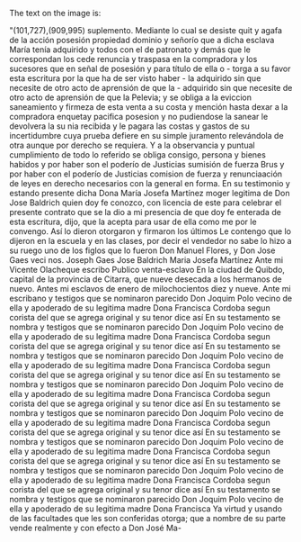 The text on the image is:

"(101,727),(909,995)
suplemento. Mediante lo cual se desiste quit y agafa de la acción posesión propiedad dominio y señorío que a dicha esclava María tenía adquirido y todos con el de patronato y demás que le correspondan los cede renuncia y traspasa en la compradora y
los sucesores que en señal de posesión y para título de ella o - torga a su favor esta escritura por la que ha de ser visto haber - la adquirido sin que necesite de otro acto de aprensión de que la - adquirido sin que necesite de otro acto de aprensión de que la
Pelevia; y se obliga a la eviccion saneamiento y firmeza de esta venta a su costa y mención hasta dexar a la compradora enquetay pacifica posesion y no pudiendose la sanear le devolvera la su nia recibida y le pagara las costas y gastos de su incertidumbre
cuya prueba defiere en su simple juramento relevándola de otra aunque por derecho se requiera. Y a la observancia y puntual cumplimiento de todo lo referido se obliga consigo, persona y bienes habidos y por haber son el poderío de Justicias sumisión de fuerza
Brus y por haber con el poderío de Justicias comision de fuerza y renunciaación de leyes en derecho necesarios con la general en forma. En su testimonio y estando presente dicha Dona María Josefa Martínez moger legitima de Don Jose Baldrich quien
doy fe conozco, con licencia de este para celebrar el presente contrato que se la dio a mi presencia de que doy fe enterada de esta escritura, dijo, que la acepta para usar de ella como me por le convengo. Así lo dieron otorgaron y firmaron los últimos
Le contengo que lo dijeron en la escuela y en las clases, por decir el vendedor no sabe lo hizo a su ruego uno de los figlos que lo fueron Don Manuel Flores, y Don Jose Gaes veci nos.
Joseph Gaes
Jose Baldrich
Maria Josefa Martínez
Ante mi Vicente Olacheque
escribo Publico
venta-esclavo
En la ciudad de Quibdo, capital de la provincia de Citarra, que nueve
desecada a los hermanos de nuevo. Antes mi esclavos
de
enero
de
milochocientos
diez
y
nueve.
Ante
mi
escribano
y
testigos
que
se
nominaron
parecido
Don
Joquim
Polo
vecino
de
ella
y
apoderado
de
su
legitima
madre
Dona
Francisca
Cordoba
segun
corista
del
que
se
agrega
original
y
su
tenor
dice
así
En
su
testamento
se
nombra
y
testigos
que
se
nominaron
parecido
Don
Joquim
Polo
vecino
de
ella
y
apoderado
de
su
legitima
madre
Dona
Francisca
Cordoba
segun
corista
del
que
se
agrega
original
y
su
tenor
dice
así
En
su
testamento
se
nombra
y
testigos
que
se
nominaron
parecido
Don
Joquim
Polo
vecino
de
ella
y
apoderado
de
su
legitima
madre
Dona
Francisca
Cordoba
segun
corista
del
que
se
agrega
original
y
su
tenor
dice
así
En
su
testamento
se
nombra
y
testigos
que
se
nominaron
parecido
Don
Joquim
Polo
vecino
de
ella
y
apoderado
de
su
legitima
madre
Dona
Francisca
Cordoba
segun
corista
del
que
se
agrega
original
y
su
tenor
dice
así
En
su
testamento
se
nombra
y
testigos
que
se
nominaron
parecido
Don
Joquim
Polo
vecino
de
ella
y
apoderado
de
su
legitima
madre
Dona
Francisca
Cordoba
segun
corista
del
que
se
agrega
original
y
su
tenor
dice
así
En
su
testamento
se
nombra
y
testigos
que
se
nominaron
parecido
Don
Joquim
Polo
vecino
de
ella
y
apoderado
de
su
legitima
madre
Dona
Francisca
Cordoba
segun
corista
del
que
se
agrega
original
y
su
tenor
dice
así
En
su
testamento
se
nombra
y
testigos
que
se
nominaron
parecido
Don
Joquim
Polo
vecino
de
ella
y
apoderado
de
su
legitima
madre
Dona
Francisca
Cordoba
segun
corista
del
que
se
agrega
original
y
su
tenor
dice
así
En
su
testamento
se
nombra
y
testigos
que
se
nominaron
parecido
Don
Joquim
Polo
vecino
de
ella
y
apoderado
de
su
legitima
madre
Dona
Francisca
Ya virtud y usando de las facultades que les son conferidas otorga; que a nombre de su parte vende realmente y con efecto a Don José Ma-